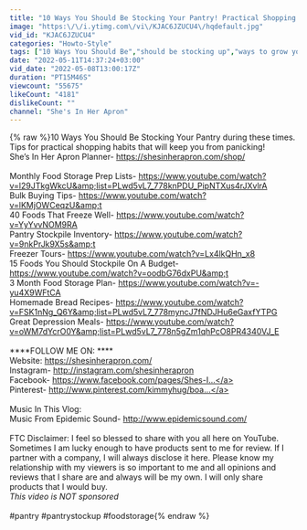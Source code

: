 ```yaml
---
title: "10 Ways You Should Be Stocking Your Pantry! Practical Shopping Habits"
image: "https:\/\/i.ytimg.com\/vi\/KJAC6JZUCU4\/hqdefault.jpg"
vid_id: "KJAC6JZUCU4"
categories: "Howto-Style"
tags: ["10 Ways You Should Be","should be stocking up","ways to grow your pantry"]
date: "2022-05-11T14:37:24+03:00"
vid_date: "2022-05-08T13:00:17Z"
duration: "PT15M46S"
viewcount: "55675"
likeCount: "4181"
dislikeCount: ""
channel: "She's In Her Apron"
---
```

{% raw %}10 Ways You Should Be Stocking Your Pantry during these times. Tips for practical shopping habits that will keep you from panicking!<br />She’s In Her Apron Planner- <a rel="nofollow" target="blank" href="https://shesinherapron.com/shop/">https://shesinherapron.com/shop/</a><br /><br />Monthly Food Storage Prep Lists- <a rel="nofollow" target="blank" href="https://www.youtube.com/watch?v=l29JTkgWkcU&amp;list=PLwd5vL7_778knPDU_PipNTXus4rJXvlrA">https://www.youtube.com/watch?v=l29JTkgWkcU&amp;list=PLwd5vL7_778knPDU_PipNTXus4rJXvlrA</a><br />Bulk Buying Tips- <a rel="nofollow" target="blank" href="https://www.youtube.com/watch?v=lKMjOWCeqzU&amp;t">https://www.youtube.com/watch?v=lKMjOWCeqzU&amp;t</a><br />40 Foods That Freeze Well- <a rel="nofollow" target="blank" href="https://www.youtube.com/watch?v=YyYvvNOM9RA">https://www.youtube.com/watch?v=YyYvvNOM9RA</a><br />Pantry Stockpile Inventory- <a rel="nofollow" target="blank" href="https://www.youtube.com/watch?v=9nkPrJk9X5s&amp;t">https://www.youtube.com/watch?v=9nkPrJk9X5s&amp;t</a><br />Freezer Tours- <a rel="nofollow" target="blank" href="https://www.youtube.com/watch?v=Lx4lkQHn_x8">https://www.youtube.com/watch?v=Lx4lkQHn_x8</a><br />15 Foods You Should Stockpile On A Budget- <a rel="nofollow" target="blank" href="https://www.youtube.com/watch?v=oodbG76dxPU&amp;t">https://www.youtube.com/watch?v=oodbG76dxPU&amp;t</a><br />3 Month Food Storage Plan- <a rel="nofollow" target="blank" href="https://www.youtube.com/watch?v=-yu4X9WFtCA">https://www.youtube.com/watch?v=-yu4X9WFtCA</a><br />Homemade Bread Recipes- <a rel="nofollow" target="blank" href="https://www.youtube.com/watch?v=FSK1nNg_Q6Y&amp;list=PLwd5vL7_778myncJ7fNDJHu6eGaxfYTPG">https://www.youtube.com/watch?v=FSK1nNg_Q6Y&amp;list=PLwd5vL7_778myncJ7fNDJHu6eGaxfYTPG</a><br />Great Depression Meals- <a rel="nofollow" target="blank" href="https://www.youtube.com/watch?v=oWM7dYcrO0Y&amp;list=PLwd5vL7_778n5gZm1qhPcO8PR4340VJ_E">https://www.youtube.com/watch?v=oWM7dYcrO0Y&amp;list=PLwd5vL7_778n5gZm1qhPcO8PR4340VJ_E</a><br /><br /> ****FOLLOW ME ON: ****<br />Website: <a rel="nofollow" target="blank" href="https://shesinherapron.com/">https://shesinherapron.com/</a><br />Instagram- <a rel="nofollow" target="blank" href="http://instagram.com/shesinherapron">http://instagram.com/shesinherapron</a><br />Facebook-  <a rel="nofollow" target="blank" href="https://www.facebook.com/pages/Shes-I...">https://www.facebook.com/pages/Shes-I...</a><br />Pinterest- <a rel="nofollow" target="blank" href="http://www.pinterest.com/kimmyhug/boa...">http://www.pinterest.com/kimmyhug/boa...</a><br /><br />Music In This Vlog:<br />Music From Epidemic Sound- <a rel="nofollow" target="blank" href="http://www.epidemicsound.com/">http://www.epidemicsound.com/</a><br /><br />FTC Disclaimer: I feel so blessed to share with you all here on YouTube.  Sometimes I am lucky enough to have products sent to me for review. If I partner with a company, I will always disclose it here. Please know my relationship with my viewers is so important to me and all opinions and reviews that I share are and always will be my own. I will only share products that I would buy.  <br />*This video is NOT sponsored*<br /><br />#pantry #pantrystockup #foodstorage{% endraw %}
